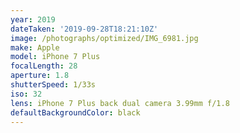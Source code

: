 ```yaml
---
year: 2019
dateTaken: '2019-09-28T18:21:10Z'
image: /photographs/optimized/IMG_6981.jpg
make: Apple
model: iPhone 7 Plus
focalLength: 28
aperture: 1.8
shutterSpeed: 1/33s
iso: 32
lens: iPhone 7 Plus back dual camera 3.99mm f/1.8
defaultBackgroundColor: black
---
```

